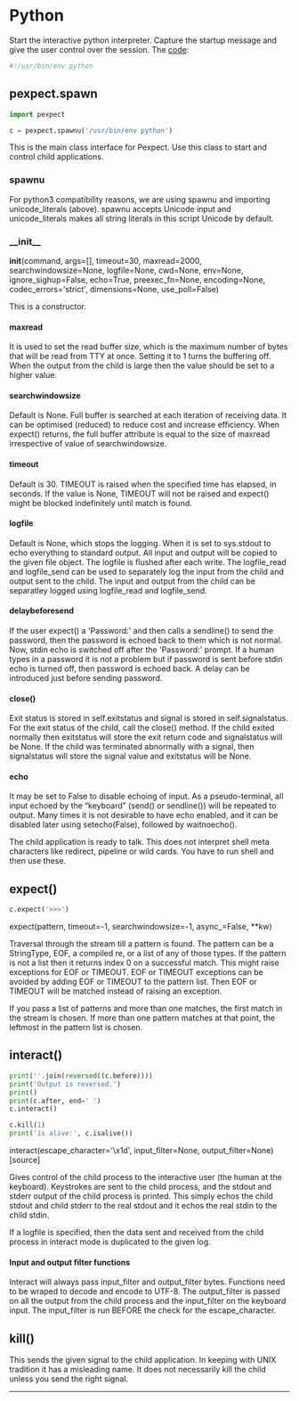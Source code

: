 # Python

Start the interactive python interpreter. Capture the startup message and give the user control over the session.
The [code](/Code/python.py):

```python
#!/usr/bin/env python
```

## pexpect.spawn
```python
import pexpect
```

```python
c = pexpect.spawnu('/usr/bin/env python')
```

This is the main class interface for Pexpect. Use this class to start and control child applications.

### spawnu
For python3 compatibility reasons, we are using spawnu and importing unicode_literals (above). spawnu accepts Unicode input and unicode_literals makes all string literals in this script Unicode by default.

### \_\_init\_\_
__init__(command, args=[], timeout=30, maxread=2000, searchwindowsize=None, logfile=None, cwd=None, env=None, ignore_sighup=False, echo=True, preexec_fn=None, encoding=None, codec_errors='strict', dimensions=None, use_poll=False)

This is a constructor. 

#### maxread
It is used to set the read buffer size, which is the maximum number of bytes that will be read from TTY at once. 
Setting it to 1 turns the buffering off.
When the output from the child is large then the value should be set to a higher value.

#### searchwindowsize
Default is None. Full buffer is searched at each iteration of receiving data.
It can be optimised (reduced) to reduce cost and increase efficiency. When expect() returns, the full buffer attribute is equal to the size of maxread irrespective of value of searchwindowsize.

#### timeout
Default is 30. TIMEOUT is raised when the specified time has elapsed, in seconds. If the value is None, TIMEOUT will not be raised and expect() might be blocked indefinitely until match is found.

#### logfile
Default is None, which stops the logging. When it is set to sys.stdout to echo everything to standard output. All input and output will be copied to the given file object. The logfile is flushed after each write.
The logfile_read and logfile_send can be used to separately log the input from the child and output sent to the child. The input and output from the child can be separatley logged using logfile_read and logfile_send.


#### delaybeforesend
If the user expect() a 'Password:' and then calls a sendline() to send the password, then the password is echoed back to them which is not normal. Now, stdin echo is switched off after the 'Password:' prompt. If a human types in a password it is not a problem but if password is sent before stdin echo is turned off, then password is echoed back. A delay can be introduced just before sending password.

#### close()
Exit status is stored in self.exitstatus and signal is stored in self.signalstatus. For the exit status of the child, call the close() method. 
If the child exited normally then exitstatus will store the exit return code and signalstatus will be None. 
If the child was terminated abnormally with a signal, then signalstatus will store the signal value and exitstatus will be None.

#### echo
It may be set to False to disable echoing of input. 
As a pseudo-terminal, all input echoed by the “keyboard” (send() or sendline()) will be repeated to output. 
Many times it is not desirable to have echo enabled, and it can be disabled later using setecho(False), followed by waitnoecho().



The child application is ready to talk. This does not interpret shell meta characters like redirect, pipeline or wild cards. You have to run shell and then use these.



## expect()

```python
c.expect('>>>')
```
expect(pattern, timeout=-1, searchwindowsize=-1, async_=False, **kw)


Traversal through the stream till a pattern is found. 
The pattern can be a StringType, EOF, a compiled re, or a list of any of those types. If the pattern is not a list then it returns index 0 on a successful match. This might raise exceptions for EOF or TIMEOUT. 
EOF or TIMEOUT exceptions can be avoided by adding EOF or TIMEOUT to the pattern list. Then EOF or TIMEOUT will be matched instead of raising an exception.

If you pass a list of patterns and more than one matches, the first match in the stream is chosen. If more than one pattern matches at that point, the leftmost in the pattern list is chosen.


## interact()
```python
print(''.join(reversed((c.before))))
print('Output is reversed.')
print()
print(c.after, end=' ')
c.interact()

c.kill(1)
print('is alive:', c.isalive())
```
interact(escape_character='\x1d', input_filter=None, output_filter=None)[source]

Gives control of the child process to the interactive user (the human at the keyboard). Keystrokes are sent to the child process, and the stdout and stderr output of the child process is printed. 
This simply echos the child stdout and child stderr to the real stdout and it echos the real stdin to the child stdin.

If a logfile is specified, then the data sent and received from the child process in interact mode is duplicated to the given log.

#### Input and output filter functions
Interact will always pass input_filter and output_filter bytes. Functions need to be wraped to decode and encode to UTF-8.
The output_filter is passed on all the output from the child process and the  input_filter on the keyboard input. The input_filter is run BEFORE the check for the escape_character.


## kill()
This sends the given signal to the child application. In keeping with UNIX tradition it has a misleading name. It does not necessarily kill the child unless you send the right signal.

---
